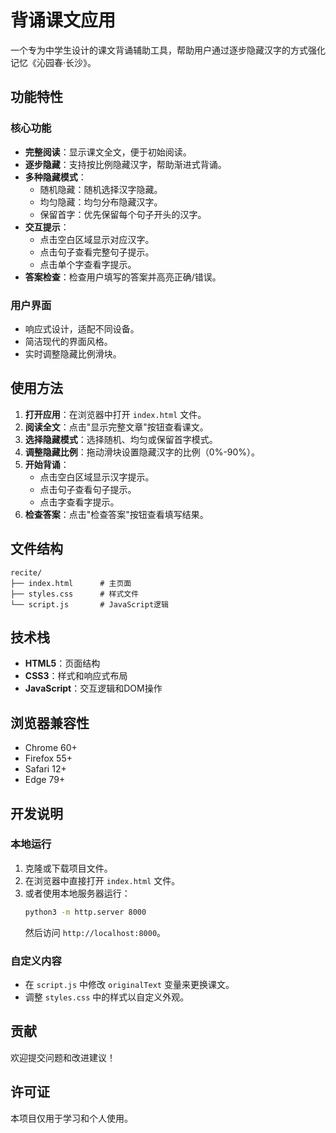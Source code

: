 # 背诵课文应用

一个专为中学生设计的课文背诵辅助工具，帮助用户通过逐步隐藏汉字的方式强化记忆《沁园春·长沙》。

## 功能特性

### 核心功能
- **完整阅读**：显示课文全文，便于初始阅读。
- **逐步隐藏**：支持按比例隐藏汉字，帮助渐进式背诵。
- **多种隐藏模式**：
  - 随机隐藏：随机选择汉字隐藏。
  - 均匀隐藏：均匀分布隐藏汉字。
  - 保留首字：优先保留每个句子开头的汉字。
- **交互提示**：
  - 点击空白区域显示对应汉字。
  - 点击句子查看完整句子提示。
  - 点击单个字查看字提示。
- **答案检查**：检查用户填写的答案并高亮正确/错误。

### 用户界面
- 响应式设计，适配不同设备。
- 简洁现代的界面风格。
- 实时调整隐藏比例滑块。

## 使用方法

1. **打开应用**：在浏览器中打开 `index.html` 文件。
2. **阅读全文**：点击"显示完整文章"按钮查看课文。
3. **选择隐藏模式**：选择随机、均匀或保留首字模式。
4. **调整隐藏比例**：拖动滑块设置隐藏汉字的比例（0%-90%）。
5. **开始背诵**：
   - 点击空白区域显示汉字提示。
   - 点击句子查看句子提示。
   - 点击字查看字提示。
6. **检查答案**：点击"检查答案"按钮查看填写结果。

## 文件结构

```
recite/
├── index.html      # 主页面
├── styles.css      # 样式文件
└── script.js       # JavaScript逻辑
```

## 技术栈

- **HTML5**：页面结构
- **CSS3**：样式和响应式布局
- **JavaScript**：交互逻辑和DOM操作

## 浏览器兼容性

- Chrome 60+
- Firefox 55+
- Safari 12+
- Edge 79+

## 开发说明

### 本地运行
1. 克隆或下载项目文件。
2. 在浏览器中直接打开 `index.html` 文件。
3. 或者使用本地服务器运行：
   ```bash
   python3 -m http.server 8000
   ```
   然后访问 `http://localhost:8000`。

### 自定义内容
- 在 `script.js` 中修改 `originalText` 变量来更换课文。
- 调整 `styles.css` 中的样式以自定义外观。

## 贡献

欢迎提交问题和改进建议！

## 许可证

本项目仅用于学习和个人使用。
